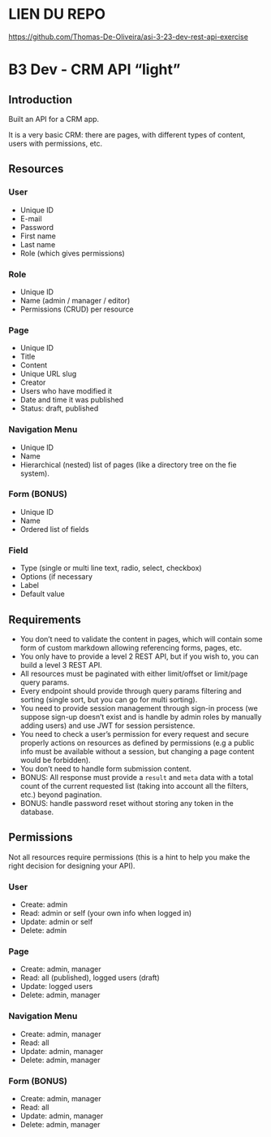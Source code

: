 # LIEN DU REPO

https://github.com/Thomas-De-Oliveira/asi-3-23-dev-rest-api-exercise

# B3 Dev - CRM API “light”

## Introduction

Built an API for a CRM app.

It is a very basic CRM: there are pages, with different types of content, users with permissions, etc.

## Resources

### User

- Unique ID
- E-mail
- Password
- First name
- Last name
- Role (which gives permissions)

### Role

- Unique ID
- Name (admin / manager / editor)
- Permissions (CRUD) per resource

### Page

- Unique ID
- Title
- Content
- Unique URL slug
- Creator
- Users who have modified it
- Date and time it was published
- Status: draft, published

### Navigation Menu

- Unique ID
- Name
- Hierarchical (nested) list of pages (like a directory tree on the fie system).

### Form (BONUS)

- Unique ID
- Name
- Ordered list of fields

### Field

- Type (single or multi line text, radio, select, checkbox)
- Options (if necessary
- Label
- Default value

## Requirements

- You don’t need to validate the content in pages, which will contain some form of custom markdown allowing referencing forms, pages, etc.
- You only have to provide a level 2 REST API, but if you wish to, you can build a level 3 REST API.
- All resources must be paginated with either limit/offset or limit/page query params.
- Every endpoint should provide through query params filtering and sorting (single sort, but you can go for multi sorting).
- You need to provide session management through sign-in process (we suppose sign-up doesn’t exist and is handle by admin roles by manually adding users) and use JWT for session persistence.
- You need to check a user’s permission for every request and secure properly actions on resources as defined by permissions (e.g a public info must be available without a session, but changing a page content would be forbidden).
- You don’t need to handle form submission content.
- BONUS: All response must provide a `result` and `meta` data with a total count of the current requested list (taking into account all the filters, etc.) beyond pagination.
- BONUS: handle password reset without storing any token in the database.

## Permissions

Not all resources require permissions (this is a hint to help you make the right decision for designing your API).

### User

- Create: admin
- Read: admin or self (your own info when logged in)
- Update: admin or self
- Delete: admin

### Page

- Create: admin, manager
- Read: all (published), logged users (draft)
- Update: logged users
- Delete: admin, manager

### Navigation Menu

- Create: admin, manager
- Read: all
- Update: admin, manager
- Delete: admin, manager

### Form (BONUS)

- Create: admin, manager
- Read: all
- Update: admin, manager
- Delete: admin, manager
